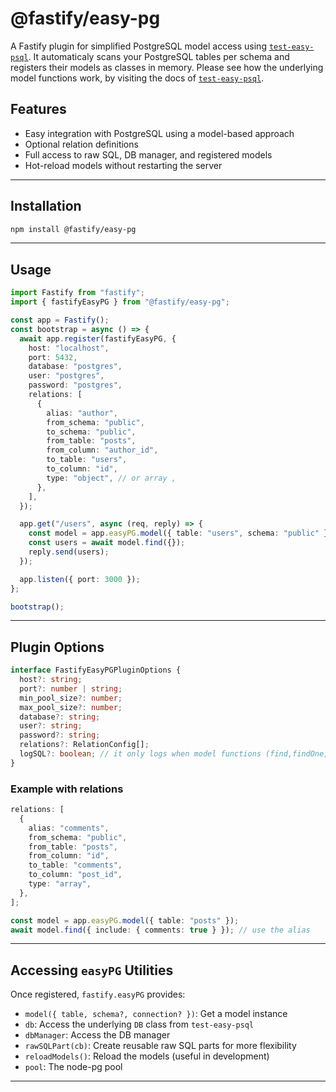 # @fastify/easy-pg

A Fastify plugin for simplified PostgreSQL model access using [`test-easy-psql`](https://www.npmjs.com/package/test-easy-psql). It automaticaly scans your PostgreSQL tables per schema and registers their models as classes in memory. Please see how the underlying model functions work, by visiting the docs of [`test-easy-psql`](https://www.npmjs.com/package/test-easy-psql).

## Features

- Easy integration with PostgreSQL using a model-based approach
- Optional relation definitions
- Full access to raw SQL, DB manager, and registered models
- Hot-reload models without restarting the server

---

## Installation

```bash
npm install @fastify/easy-pg
```

---

## Usage

```ts
import Fastify from "fastify";
import { fastifyEasyPG } from "@fastify/easy-pg";

const app = Fastify();
const bootstrap = async () => {
  await app.register(fastifyEasyPG, {
    host: "localhost",
    port: 5432,
    database: "postgres",
    user: "postgres",
    password: "postgres",
    relations: [
      {
        alias: "author",
        from_schema: "public",
        to_schema: "public",
        from_table: "posts",
        from_column: "author_id",
        to_table: "users",
        to_column: "id",
        type: "object", // or array ,
      },
    ],
  });

  app.get("/users", async (req, reply) => {
    const model = app.easyPG.model({ table: "users", schema: "public" });
    const users = await model.find({});
    reply.send(users);
  });

  app.listen({ port: 3000 });
};

bootstrap();
```

---

## Plugin Options

```ts
interface FastifyEasyPGPluginOptions {
  host?: string;
  port?: number | string;
  min_pool_size?: number;
  max_pool_size?: number;
  database?: string;
  user?: string;
  password?: string;
  relations?: RelationConfig[];
  logSQL?: boolean; // it only logs when model functions (find,findOne,create,createMany,createTX,createManyTX,update,delete are called)
}
```

### Example with relations

```ts
relations: [
  {
    alias: "comments",
    from_schema: "public",
    from_table: "posts",
    from_column: "id",
    to_table: "comments",
    to_column: "post_id",
    type: "array",
  },
];

const model = app.easyPG.model({ table: "posts" });
await model.find({ include: { comments: true } }); // use the alias
```

---

## Accessing `easyPG` Utilities

Once registered, `fastify.easyPG` provides:

- `model({ table, schema?, connection? })`: Get a model instance
- `db`: Access the underlying `DB` class from `test-easy-psql`
- `dbManager`: Access the DB manager
- `rawSQLPart(cb)`: Create reusable raw SQL parts for more flexibility
- `reloadModels()`: Reload the models (useful in development)
- `pool`: The node-pg pool

---
